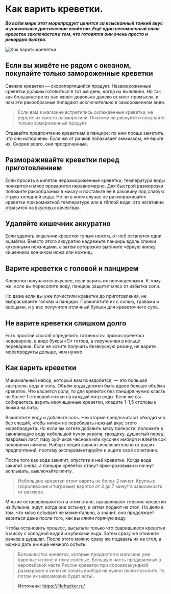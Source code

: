 # Как варить креветки.

_**Во всём мире этот морепродукт ценится за изысканный тонкий вкус и уникальные диетические свойства. Ещё один несомненный плюс креветок заключается в том, что готовятся они очень просто и рекордно быстро.**_

![Как варить креветки](/images/Kulinar/Sovet/krevetki-v-kulinarii.jpg 'Как варить креветки')

## Если вы живёте не рядом с океаном, покупайте только замороженные креветки

Свежие креветки — скоропортящийся продукт. Незамороженные креветки должны готовиться в тот же день, когда их выловили. Но так как большинство из нас живёт довольно далеко от мест промысла, к нам эти ракообразные попадают исключительно в замороженном виде.

> Если вам в магазине встретились охлаждённые креветки, не верьте: их просто разморозили. Поэтому не рискуйте и покупайте только замороженный продукт.

Отдавайте предпочтение креветкам в панцире: по ним проще заметить, что они испорчены. Если же от рачков попахивает аммиаком, не ешьте их. Скорее всего, они просроченные.

## Размораживайте креветки перед приготовлением

Если бросить в кипяток неразмороженные креветки, температура воды понизится и мясо проварится неравномерно. Для быстрой разморозки положите ракообразных в миску и поставьте её в раковину под слабую струю холодной воды. Но ни в коем случае не размораживайте креветки при комнатной температуре или в тёплой воде: это негативно отразится на вкусовых качествах.

## Удаляйте кишечник аккуратно

Если удалять кишечник креветки тупым ножом, от неё останутся одни ошмётки. Вместо этого аккуратно надрежьте панцирь вдоль спинки кухонными ножницами, а затем осторожно вытяните чёрную жилку кишечника кончиком ножа или ножниц.

## Варите креветки с головой и панцирем

Креветки получаются вкуснее, если варить их неочищенными. К тому же, если вы пересолите воду, панцирь защитит мясо от избытка соли.

Но даже если вы уже почистили креветки до приготовления, не выбрасывайте головы и панцири. Прокипятите их с солью, травами и овощами, и у вас получится отличный бульон для креветочного супа.

## Не варите креветки слишком долго

Есть простой способ определить готовность: прямая креветка недоварена, в виде буквы «С» готова, а скрученная в кольцо переварена. Если не хотите получить безвкусную резину, не варите морепродукты дольше, чем нужно.

## Как варить креветки

Минимальный набор, который вам понадобится, — это большая кастрюля, вода и соль. Объём воды должен быть вдвое больше объёма креветок. Что касается соли, то для креветок без панциря нужно класть не более 1 столовой ложки на каждый литр воды. Если же вы собираетесь варить неочищенные креветки, кладите 1–1,5 столовые ложки на литр.

Вскипятите воду и добавьте соль. Некоторые предпочитают обходиться без специй, чтобы ничем не перебивать нежный вкус этого морепродукта. Но если вы хотите добавить мясу пряности, положите в закипающую воду небольшой пучок укропа, гвоздику, душистый перец, лавровый лист, пару зубчиков чеснока или кусочек имбиря и влейте сок половинки лимона. Набор специй зависит исключительно от ваших предпочтений, поэтому экспериментируйте и ищите своё сочетание.

После того как вода закипит, опустите в неё креветки. Когда вода закипит снова, а панцири креветок станут ярко-розовыми и начнут всплывать, выключайте плиту.

> Небольшие креветки стоит варить не более 2 минут. Крупные (королевские и тигровые) варятся от 3 до 7 минут в зависимости от размера.

Многие останавливаются на этом этапе, вылавливают горячие креветки из бульона, ждут, когда они остынут, и затем подают на стол. Но дело в том, что мясо остывает не моментально, а значит, оно продолжает вариться даже после того, как вы слили горячую воду.

Чтобы остановить процесс, высыпьте только что сварившиеся креветки в миску с холодной водой и кубиками льда. Затем сразу же откиньте рачков в дуршлаг. После этого можно сразу же подавать их на стол, а можно дать им ещё немного остыть.

> Большинство креветок, которые продаются в магазине уже вареные и плюс к тому солёные. Большую часть продаваемых в европейской части России креветок при сорокасекундной разморозке в кипятке солить вообще не нужно (если посолить, то потом их невозможно будет есть).

> **Источник**: https://lifehacker.ru/
